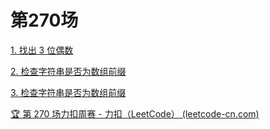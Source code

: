# 第270场

[1. 找出 3 位偶数](../5942找出3位偶数.md)

[2. 检查字符串是否为数组前缀](../5943删除链表的中间节点.md)

[3. 检查字符串是否为数组前缀](../5944从二叉树一个节点到另一个节点每一步的方向.md)



[🏆 第 270 场力扣周赛 - 力扣（LeetCode） (leetcode-cn.com)](https://leetcode-cn.com/circle/discuss/PrR8pS/)

